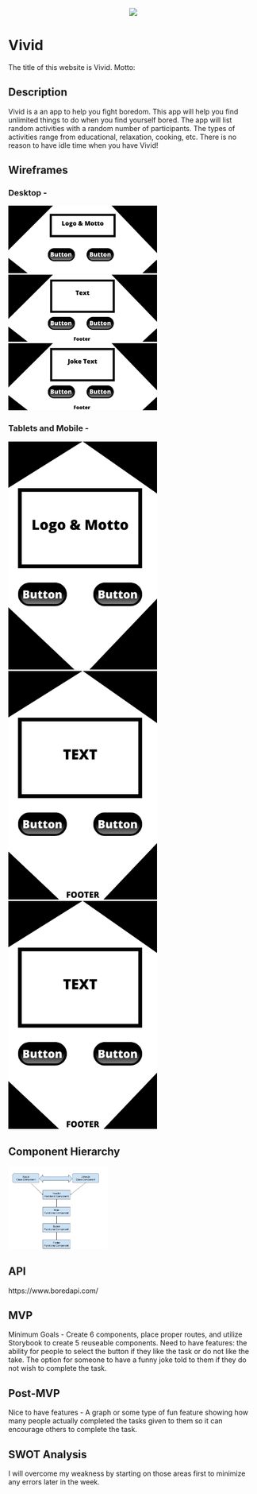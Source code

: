 <p align="center">
  <img src="https://media.giphy.com/media/3og0IFrHkIglEOg8Ba/giphy.gif">
</p>


# Vivid

The title of this website is Vivid.
Motto: 

<h2>Description</h2>
Vivid is a an app to help you fight boredom. This app will help you find unlimited things to do when you find yourself bored. The app will list random activities with a random number of participants. The types of activities range from educational, relaxation, cooking, etc. There is no reason to have idle time when you have Vivid!


<h2>Wireframes</h2> 
<h3>Desktop -</h3>
<p float="left">
<img src="Images/Desktop-Wireframe-1.jpg" width="300">
<img src="Images/Desktop-Wireframe-2.jpg" width="300">
<img src="Images/Desktop-Wireframe-3.jpg" width="300">
  </p>

<h3>Tablets and Mobile -</h3>
<p float="left">
<img src="Images/Tablet-Mobile-1.png" width="300">
<img src="Images/Tablet-Mobile-2.png" width="300">
<img src="Images/Tablet-Mobile-3.png" width="300">
</p>

<h2>Component Hierarchy</h2> 
<img src="Images/React-Tree.png" width="200">


<h2>API</h2>
https://www.boredapi.com/

<h2>MVP</h2>
Minimum Goals - Create 6 components, place proper routes, and utilize Storybook to create 5 reuseable components. Need to have features: the ability for people to select the button if they like the task or do not like the take. The option for someone to have a funny joke told to them if they do not wish to complete the task. 

<h2>Post-MVP</h2>
Nice to have features - A graph or some type of fun feature showing how many people actually completed the tasks given to them so it can encourage others to complete the task. 

<h2>SWOT Analysis</h2>
I will overcome my weakness by starting on those areas first to minimize any errors later in the week. 
